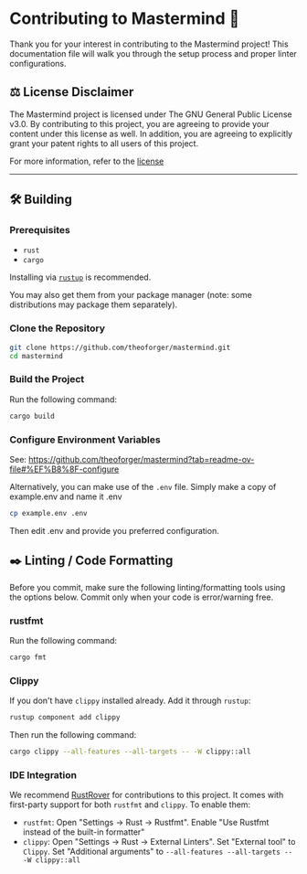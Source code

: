 # Contributing to Mastermind 🔮

Thank you for your interest in contributing to the Mastermind project! This documentation file will walk you through the setup process and proper linter configurations.

## ⚖️ License Disclaimer
The Mastermind project is licensed under The GNU General Public License v3.0. By contributing to this project, you are agreeing to provide your content under this license as well. In addition, you are agreeing to explicitly grant your patent rights to all users of this project.

For more information, refer to the [license](https://github.com/theoforger/mastermind/blob/main/LICENSE)

---

## 🛠️ Building

### Prerequisites

- `rust`
- `cargo`

Installing via [`rustup`](https://www.rust-lang.org/tools/install) is recommended.

You may also get them from your package manager (note: some distributions may package them separately).

### Clone the Repository

```bash
git clone https://github.com/theoforger/mastermind.git
cd mastermind
```

### Build the Project

Run the following command:

```bash
cargo build
```

### Configure Environment Variables

See: https://github.com/theoforger/mastermind?tab=readme-ov-file#%EF%B8%8F-configure

Alternatively, you can make use of the `.env` file. Simply make a copy of example.env and name it .env

```bash
cp example.env .env
```

Then edit .env and provide you preferred configuration.

## ✒️ Linting / Code Formatting
Before you commit, make sure the following linting/formatting tools using the options below. Commit only when your code is error/warning free.

### rustfmt
Run the following command:
```bash
cargo fmt
```

### Clippy
If you don't have `clippy` installed already. Add it through `rustup`:
```bash
rustup component add clippy
```

Then run the following command:

```bash
cargo clippy --all-features --all-targets -- -W clippy::all
```

### IDE Integration
We recommend [RustRover](https://www.jetbrains.com/rust/) for contributions to this project. It comes with first-party support for both `rustfmt` and `clippy`. To enable them:

- `rustfmt`: Open "Settings -> Rust -> Rustfmt". Enable "Use Rustfmt instead of the built-in formatter"
- `clippy`: Open "Settings -> Rust -> External Linters". Set "External tool" to `Clippy`. Set "Additional arguments" to `--all-features --all-targets -- -W clippy::all`